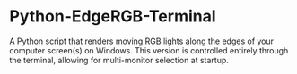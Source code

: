 # Python-EdgeRGB-Terminal
A Python script that renders moving RGB lights along the edges of your computer screen(s) on Windows. This version is controlled entirely through the terminal, allowing for multi-monitor selection at startup.
